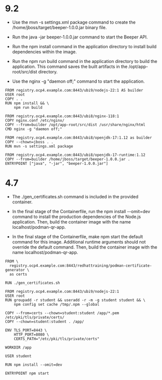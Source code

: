 # 9.2
- Use the mvn -s settings.xml package command to create the /home/jboss/target/beeper-1.0.0.jar binary file.

- Run the java -jar beeper-1.0.0.jar command to start the Beeper API.

- Run the npm install command in the application directory to install build dependencies within the image.

- Run the npm run build command in the application directory to build the application. This command saves the built artifacts in the /opt/app-root/src/dist directory.

- Use the nginx -g "daemon off;" command to start the application.


```
FROM registry.ocp4.example.com:8443/ubi9/nodejs-22:1 AS builder
USER root
COPY . .
RUN npm install && \
    npm run build

FROM registry.ocp4.example.com:8443/ubi8/nginx-118:1
COPY nginx.conf /etc/nginx/
COPY --from=builder /opt/app-root/src/dist /usr/share/nginx/html
CMD nginx -g "daemon off;"
```

```
FROM registry.ocp4.example.com:8443/ubi8/openjdk-17:1.12 as builder
COPY --chown=jboss . .
RUN mvn -s settings.xml package

FROM registry.ocp4.example.com:8443/ubi8/openjdk-17-runtime:1.12
COPY --from=builder /home/jboss/target/beeper-1.0.0.jar .
ENTRYPOINT ["java", "-jar", "beeper-1.0.0.jar"]
```

# 4.7

- The ./gen_certificates.sh command is included in the provided container.

- In the final stage of the Containerfile, run the npm install --omit=dev command to install the production dependencies of the Node.js application. Then, build the container image with the name localhost/podman-qr-app.

- In the final stage of the Containerfile, make npm start the default command for this image. Additional runtime arguments should not override the default command. Then, build the container image with the name localhost/podman-qr-app.

```
FROM \
  registry.ocp4.example.com:8443/redhattraining/podman-certificate-generator \
  as certs

RUN ./gen_certificates.sh

FROM registry.ocp4.example.com:8443/ubi9/nodejs-22:1
USER root
RUN groupadd -r student && useradd -r -m -g student student && \
    npm config set cache /tmp/.npm --global

COPY --from=certs --chown=student:student /app/*.pem /etc/pki/tls/private/certs/
COPY --chown=student:student . /app/

ENV TLS_PORT=8443 \
    HTTP_PORT=8080 \
    CERTS_PATH="/etc/pki/tls/private/certs"

WORKDIR /app

USER student

RUN npm install --omit=dev

ENTRYPOINT npm start
```